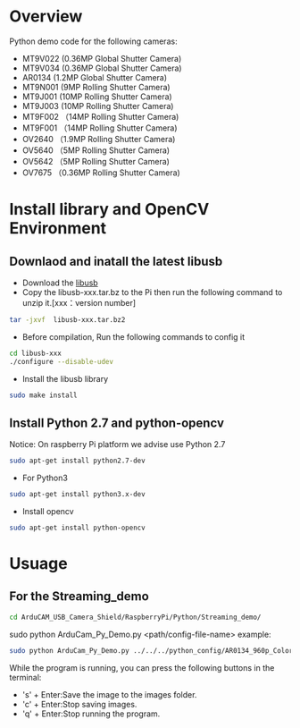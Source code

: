# Overview

Python demo code for the following cameras:

- MT9V022 (0.36MP Global Shutter Camera)
- MT9V034 (0.36MP Global Shutter Camera)
- AR0134 (1.2MP Global Shutter Camera)
- MT9N001 (9MP Rolling Shutter Camera)
- MT9J001 (10MP Rolling Shutter Camera)
- MT9J003 (10MP Rolling Shutter Camera)
- MT9F002 （14MP Rolling Shutter Camera)
- MT9F001 （14MP Rolling Shutter Camera)
- OV2640 （1.9MP Rolling Shutter Camera)
- OV5640 （5MP Rolling Shutter Camera)
- OV5642 （5MP Rolling Shutter Camera)
- OV7675 （0.36MP Rolling Shutter Camera)

# Install library and OpenCV Environment
## Downlaod and inatall the latest libusb 
- Download the [libusb](https://sourceforge.net/projects/libusb/files/libusb-1.0/) 
- Copy the libusb-xxx.tar.bz to the Pi then run the following command to unzip it.[xxx：version number]
```Bash
tar -jxvf  libusb-xxx.tar.bz2  
```
- Before compilation, Run the following commands to config it  
```Bash
cd libusb-xxx 
./configure --disable-udev
```
- Install the libusb library 
```Bash
sudo make install
```
## Install Python 2.7 and python-opencv
 Notice: On raspberry Pi platform we advise use Python 2.7 
 ```bash
 sudo apt-get install python2.7-dev
 ``` 
 - For Python3
```Bash
sudo apt-get install python3.x-dev
```
- Install opencv
```Bash
sudo apt-get install python-opencv
```

# Usuage
## For the Streaming_demo 
```Bash 
cd ArduCAM_USB_Camera_Shield/RaspberryPi/Python/Streaming_demo/
```
sudo python ArduCam_Py_Demo.py <path/config-file-name>
example:
```Bash
sudo python ArduCam_Py_Demo.py ../../../python_config/AR0134_960p_Color.json	
```
While the program is running, you can press the following buttons in the terminal:	
  - 's' + Enter:Save the image to the images folder.	
  - 'c' + Enter:Stop saving images.	
  - 'q' + Enter:Stop running the program.	
